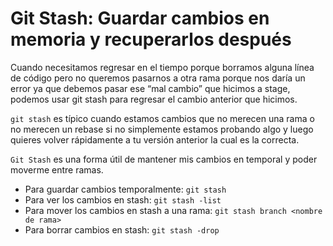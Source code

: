 # Git Stash: Guardar cambios en memoria y recuperarlos después
Cuando necesitamos regresar en el tiempo porque borramos alguna línea de código pero no queremos pasarnos a otra rama porque nos daría un error ya que debemos pasar ese “mal cambio” que hicimos a stage, podemos usar git stash para regresar el cambio anterior que hicimos.

`git stash` es típico cuando estamos cambios que no merecen una rama o no merecen un rebase si no simplemente estamos probando algo y luego quieres volver rápidamente a tu versión anterior la cual es la correcta.

`Git Stash` es una forma útil de mantener mis cambios en temporal y poder moverme entre ramas.

- Para guardar cambios temporalmente: `git stash`
- Para ver los cambios en stash: `git stash -list`
- Para mover los cambios en stash a una rama: `git stash branch <nombre de rama>`
- Para borrar cambios en stash: `git stash -drop`
